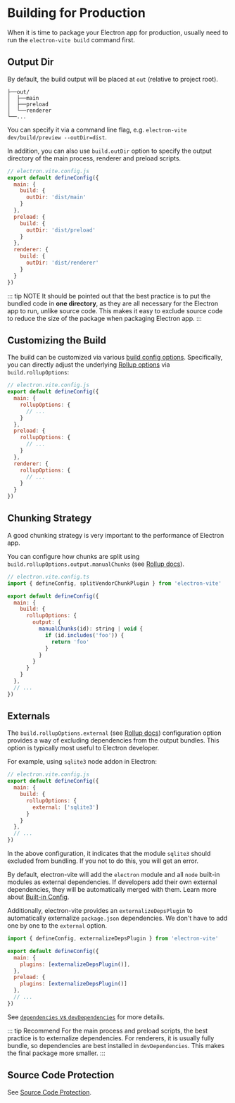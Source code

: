 # Building for Production

When it is time to package your Electron app for production, usually need to run the `electron-vite build` command first.

## Output Dir

By default, the build output will be placed at `out` (relative to project root).

```
├──out/
│  ├──main
│  ├──preload
│  └──renderer
└──...
```

You can specify it via a command line flag, e.g. `electron-vite dev/build/preview --outDir=dist`.

In addition, you can also use `build.outDir` option to specify the output directory of the main process, renderer and preload scripts.

```js
// electron.vite.config.js
export default defineConfig({
  main: {
    build: {
      outDir: 'dist/main'
    }
  },
  preload: {
    build: {
      outDir: 'dist/preload'
    }
  },
  renderer: {
    build: {
      outDir: 'dist/renderer'
    }
  }
})
```

::: tip NOTE
It should be pointed out that the best practice is to put the bundled code in **one directory**, as they are all necessary for the Electron app to run, unlike source code. This makes it easy to exclude source code to reduce the size of the package when packaging Electron app.
:::

## Customizing the Build

The build can be customized via various [build config options](https://vitejs.dev/config/build-options.html). Specifically, you can directly adjust the underlying [Rollup options](https://rollupjs.org/guide/en/#big-list-of-options) via `build.rollupOptions`:

```js
// electron.vite.config.js
export default defineConfig({
  main: {
    rollupOptions: {
      // ...
    }
  },
  preload: {
    rollupOptions: {
      // ...
    }
  },
  renderer: {
    rollupOptions: {
      // ...
    }
  }
})
```

## Chunking Strategy

A good chunking strategy is very important to the performance of Electron app.

You can configure how chunks are split using `build.rollupOptions.output.manualChunks` (see [Rollup docs](https://rollupjs.org/configuration-options/#output-manualchunks)).

```js
// electron.vite.config.ts
import { defineConfig, splitVendorChunkPlugin } from 'electron-vite'

export default defineConfig({
  main: {
    build: {
      rollupOptions: {
        output: {
          manualChunks(id): string | void {
            if (id.includes('foo')) {
              return 'foo'
            }
          }
        }
      }
    }
  },
  // ...
})
```

## Externals

The `build.rollupOptions.external` (see [Rollup docs](https://rollupjs.org/configuration-options/#external)) configuration option provides a way of excluding dependencies from the output bundles. This option is typically most useful to Electron developer.

For example, using `sqlite3` node addon in Electron:

```js
// electron.vite.config.js
export default defineConfig({
  main: {
    build: {
      rollupOptions: {
        external: ['sqlite3']
      }
    }
  },
  // ...
})
```

In the above configuration, it indicates that the module `sqlite3` should excluded from bundling. If you not to do this, you will get an error.

By default, electron-vite will add the `electron` module and all `node` built-in modules as external dependencies. If developers add their own external dependencies, they will be automatically merged with them. Learn more about [Built-in Config](/config/#built-in-config).

Additionally, electron-vite provides an `externalizeDepsPlugin` to automatically externalize `package.json` dependencies. We don't have to add one by one to the `external` option.

```js
import { defineConfig, externalizeDepsPlugin } from 'electron-vite'

export default defineConfig({
  main: {
    plugins: [externalizeDepsPlugin()],
  },
  preload: {
    plugins: [externalizeDepsPlugin()]
  },
  // ...
})
```

See [`dependencies` vs `devDependencies`](/guide/dev#dependencies-vs-devdependencies) for more details.

::: tip Recommend
For the main process and preload scripts, the best practice is to externalize dependencies. For renderers, it is usually fully bundle, so dependencies are best installed in `devDependencies`. This makes the final package more smaller.
:::

## Source Code Protection

See [Source Code Protection](/guide/source-code-protection).
